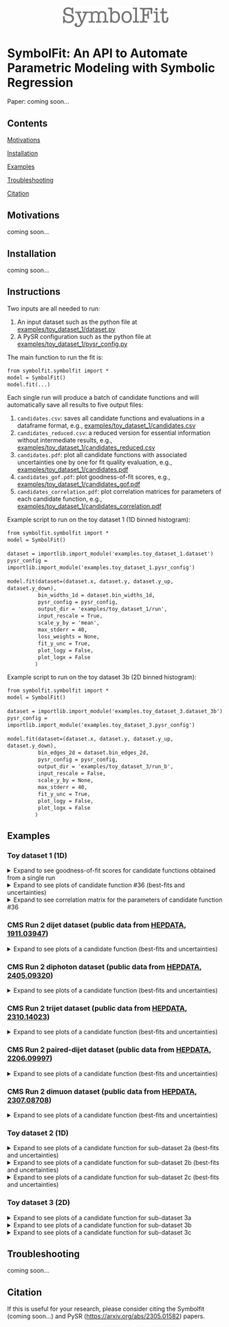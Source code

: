 <p align="center">
  <img src="https://github.com/hftsoi/symbolfit/blob/main/display/logo.png" width="250"/>
</p>

# SymbolFit: An API to Automate Parametric Modeling with Symbolic Regression
Paper: coming soon...

## Contents
[Motivations](https://github.com/hftsoi/symbolfit/tree/main?tab=readme-ov-file#motivations)

[Installation](https://github.com/hftsoi/symbolfit/tree/main?tab=readme-ov-file#installation)

[Examples](https://github.com/hftsoi/symbolfit/tree/main?tab=readme-ov-file#examples)

[Troubleshooting](https://github.com/hftsoi/symbolfit/tree/main?tab=readme-ov-file#troubleshooting)

[Citation](https://github.com/hftsoi/symbolfit/tree/main?tab=readme-ov-file#citation)

## Motivations
coming soon...

## Installation
coming soon...

## Instructions
Two inputs are all needed to run:
1) An input dataset such as the python file at [examples/toy_dataset_1/dataset.py](https://github.com/hftsoi/symbolfit/blob/main/examples/toy_dataset_1/dataset.py)
2) A PySR configuration such as the python file at [examples/toy_dataset_1/pysr_config.py](https://github.com/hftsoi/symbolfit/blob/main/examples/toy_dataset_1/pysr_config.py)

The main function to run the fit is:
```
from symbolfit.symbolfit import *
model = SymbolFit()
model.fit(...)
```
Each single run will produce a batch of candidate functions and will automatically save all results to five output files:
1) ```candidates.csv```: saves all candidate functions and evaluations in a dataframe format, e.g., [examples/toy_dataset_1/candidates.csv](https://github.com/hftsoi/symbolfit/blob/main/examples/toy_dataset_1/run1/candidates.csv)
2) ```candidates_reduced.csv```: a reduced version for essential information without intermediate results, e.g., [examples/toy_dataset_1/candidates_reduced.csv](https://github.com/hftsoi/symbolfit/blob/main/examples/toy_dataset_1/run1/candidates_reduced.csv)
3) ```candidates.pdf```: plot all candidate functions with associated uncertainties one by one for fit quality evaluation, e.g., [examples/toy_dataset_1/candidates.pdf](https://github.com/hftsoi/symbolfit/blob/main/examples/toy_dataset_1/run1/candidates.pdf)
4) ```candidates_gof.pdf```: plot goodness-of-fit scores, e.g., [examples/toy_dataset_1/candidates_gof.pdf](https://github.com/hftsoi/symbolfit/blob/main/examples/toy_dataset_1/run1/candidates_gof.pdf)
5) ```candidates_correlation.pdf```: plot correlation matrices for parameters of each candidate function, e.g., [examples/toy_dataset_1/candidates_correlation.pdf](https://github.com/hftsoi/symbolfit/blob/main/examples/toy_dataset_1/run1/candidates_correlation.pdf)

Example script to run on the toy dataset 1 (1D binned histogram):
```
from symbolfit.symbolfit import *
model = SymbolFit()

dataset = importlib.import_module('examples.toy_dataset_1.dataset')
pysr_config = importlib.import_module('examples.toy_dataset_1.pysr_config')

model.fit(dataset=(dataset.x, dataset.y, dataset.y_up, dataset.y_down),
          bin_widths_1d = dataset.bin_widths_1d,
          pysr_config = pysr_config,
          output_dir = 'examples/toy_dataset_1/run',
          input_rescale = True,
          scale_y_by = 'mean',
          max_stderr = 40,
          loss_weights = None,
          fit_y_unc = True,
          plot_logy = False,
          plot_logx = False
         )
```

Example script to run on the toy dataset 3b (2D binned histogram):
```
from symbolfit.symbolfit import *
model = SymbolFit()

dataset = importlib.import_module('examples.toy_dataset_3.dataset_3b')
pysr_config = importlib.import_module('examples.toy_dataset_3.pysr_config')

model.fit(dataset=(dataset.x, dataset.y, dataset.y_up, dataset.y_down),
          bin_edges_2d = dataset.bin_edges_2d,
          pysr_config = pysr_config,
          output_dir = 'examples/toy_dataset_3/run_b',
          input_rescale = False,
          scale_y_by = None,
          max_stderr = 40,
          fit_y_unc = True,
          plot_logy = False,
          plot_logx = False
         )
```

## Examples

### Toy dataset 1 (1D)
<details>
  <summary>Expand to see goodness-of-fit scores for candidate functions obtained from a single run</summary>
    <p align="center">
      <img src="https://github.com/hftsoi/symbolfit/blob/main/display/toy_dataset_1/toy_dataset_1-gof_chi2.png" width="800"/>
    </p>
    <p align="center">
      <img src="https://github.com/hftsoi/symbolfit/blob/main/display/toy_dataset_1/toy_dataset_1-gof_rmse.png" width="800"/>
    </p>
    <p align="center">
      <img src="https://github.com/hftsoi/symbolfit/blob/main/display/toy_dataset_1/toy_dataset_1-gof_r2.png" width="800"/>
    </p>
</details>

<details>
  <summary>Expand to see plots of candidate function #36 (best-fits and uncertainties)</summary>
    <p align="center">
      <img src="https://github.com/hftsoi/symbolfit/blob/main/display/toy_dataset_1/toy_dataset_1-candidates1.png" width="800"/>
    </p>
    <p align="center">
      <img src="https://github.com/hftsoi/symbolfit/blob/main/display/toy_dataset_1/toy_dataset_1-candidates2.png" width="800"/>
    </p>
    <p align="center">
      <img src="https://github.com/hftsoi/symbolfit/blob/main/display/toy_dataset_1/toy_dataset_1-candidates3.png" width="800"/>
    </p>
    <p align="center">
      <img src="https://github.com/hftsoi/symbolfit/blob/main/display/toy_dataset_1/toy_dataset_1-candidates4.png" width="800"/>
    </p>
    <p align="center">
      <img src="https://github.com/hftsoi/symbolfit/blob/main/display/toy_dataset_1/toy_dataset_1-candidates5.png" width="800"/>
    </p>
    <p align="center">
      <img src="https://github.com/hftsoi/symbolfit/blob/main/display/toy_dataset_1/toy_dataset_1-candidates6.png" width="800"/>
    </p>
</details>

<details>
  <summary>Expand to see correlation matrix for the parameters of candidate function #36</summary>
    <p align="center">
      <img src="https://github.com/hftsoi/symbolfit/blob/main/display/toy_dataset_1/toy_dataset_1-corr.png" width="800"/>
    </p>
</details>

### CMS Run 2 dijet dataset (public data from [HEPDATA](https://www.hepdata.net/record/ins1764471), [1911.03947](https://arxiv.org/abs/1911.03947))
<details>
  <summary>Expand to see plots of a candidate function (best-fits and uncertainties)</summary>
    <p align="center">
      <img src="https://github.com/hftsoi/symbolfit/blob/main/display/dijet/dijet-candidate1.png" width="800"/>
    </p>
    <p align="center">
      <img src="https://github.com/hftsoi/symbolfit/blob/main/display/dijet/dijet-candidate2.png" width="800"/>
    </p>
    <p align="center">
      <img src="https://github.com/hftsoi/symbolfit/blob/main/display/dijet/dijet-candidate3.png" width="800"/>
    </p>
    <p align="center">
      <img src="https://github.com/hftsoi/symbolfit/blob/main/display/dijet/dijet-candidate4.png" width="800"/>
    </p>
    <p align="center">
      <img src="https://github.com/hftsoi/symbolfit/blob/main/display/dijet/dijet-candidate5.png" width="800"/>
    </p>
</details>

### CMS Run 2 diphoton dataset (public data from [HEPDATA](https://www.hepdata.net/record/ins2787227), [2405.09320](https://arxiv.org/abs/2405.09320))
<details>
  <summary>Expand to see plots of a candidate function (best-fits and uncertainties)</summary>
    <p align="center">
      <img src="https://github.com/hftsoi/symbolfit/blob/main/display/diphoton/diphoton-candidate1.png" width="800"/>
    </p>
    <p align="center">
      <img src="https://github.com/hftsoi/symbolfit/blob/main/display/diphoton/diphoton-candidate2.png" width="800"/>
    </p>
    <p align="center">
      <img src="https://github.com/hftsoi/symbolfit/blob/main/display/diphoton/diphoton-candidate3.png" width="800"/>
    </p>
</details>

### CMS Run 2 trijet dataset (public data from [HEPDATA](https://www.hepdata.net/record/ins2713513), [2310.14023](https://arxiv.org/abs/2310.14023))
<details>
  <summary>Expand to see plots of a candidate function (best-fits and uncertainties)</summary>
    <p align="center">
      <img src="https://github.com/hftsoi/symbolfit/blob/main/display/trijet/trijet-candidate1.png" width="800"/>
    </p>
    <p align="center">
      <img src="https://github.com/hftsoi/symbolfit/blob/main/display/trijet/trijet-candidate2.png" width="800"/>
    </p>
    <p align="center">
      <img src="https://github.com/hftsoi/symbolfit/blob/main/display/trijet/trijet-candidate3.png" width="800"/>
    </p>
    <p align="center">
      <img src="https://github.com/hftsoi/symbolfit/blob/main/display/trijet/trijet-candidate4.png" width="800"/>
    </p>
    <p align="center">
      <img src="https://github.com/hftsoi/symbolfit/blob/main/display/trijet/trijet-candidate5.png" width="800"/>
    </p>
</details>

### CMS Run 2 paired-dijet dataset (public data from [HEPDATA](https://www.hepdata.net/record/ins2098256), [2206.09997](https://arxiv.org/abs/2206.09997))
<details>
  <summary>Expand to see plots of a candidate function (best-fits and uncertainties)</summary>
    <p align="center">
      <img src="https://github.com/hftsoi/symbolfit/blob/main/display/fourjet/fourjet-candidate1.png" width="800"/>
    </p>
    <p align="center">
      <img src="https://github.com/hftsoi/symbolfit/blob/main/display/fourjet/fourjet-candidate2.png" width="800"/>
    </p>
    <p align="center">
      <img src="https://github.com/hftsoi/symbolfit/blob/main/display/fourjet/fourjet-candidate3.png" width="800"/>
    </p>
    <p align="center">
      <img src="https://github.com/hftsoi/symbolfit/blob/main/display/fourjet/fourjet-candidate4.png" width="800"/>
    </p>
    <p align="center">
      <img src="https://github.com/hftsoi/symbolfit/blob/main/display/fourjet/fourjet-candidate5.png" width="800"/>
    </p>
</details>

### CMS Run 2 dimuon dataset (public data from [HEPDATA](https://www.hepdata.net/record/ins2678141), [2307.08708](https://arxiv.org/abs/2307.08708))
<details>
  <summary>Expand to see plots of a candidate function (best-fits and uncertainties)</summary>
    <p align="center">
      <img src="https://github.com/hftsoi/symbolfit/blob/main/display/dimuon/dimuon-candidate1.png" width="800"/>
    </p>
    <p align="center">
      <img src="https://github.com/hftsoi/symbolfit/blob/main/display/dimuon/dimuon-candidate2.png" width="800"/>
    </p>
    <p align="center">
      <img src="https://github.com/hftsoi/symbolfit/blob/main/display/dimuon/dimuon-candidate3.png" width="800"/>
    </p>
</details>


### Toy dataset 2 (1D)
<details>
  <summary>Expand to see plots of a candidate function for sub-dataset 2a (best-fits and uncertainties)</summary>
    <p align="center">
      <img src="https://github.com/hftsoi/symbolfit/blob/main/display/toy_dataset_2a/toy_dataset_2a-candidate1.png" width="800"/>
    </p>
    <p align="center">
      <img src="https://github.com/hftsoi/symbolfit/blob/main/display/toy_dataset_2a/toy_dataset_2a-candidate2.png" width="800"/>
    </p>
    <p align="center">
      <img src="https://github.com/hftsoi/symbolfit/blob/main/display/toy_dataset_2a/toy_dataset_2a-candidate3.png" width="800"/>
    </p>
</details>

<details>
  <summary>Expand to see plots of a candidate function for sub-dataset 2b (best-fits and uncertainties)</summary>
    <p align="center">
      <img src="https://github.com/hftsoi/symbolfit/blob/main/display/toy_dataset_2b/toy_dataset_2b-candidates1.png" width="800"/>
    </p>
    <p align="center">
      <img src="https://github.com/hftsoi/symbolfit/blob/main/display/toy_dataset_2b/toy_dataset_2b-candidates2.png" width="800"/>
    </p>
    <p align="center">
      <img src="https://github.com/hftsoi/symbolfit/blob/main/display/toy_dataset_2b/toy_dataset_2b-candidates3.png" width="800"/>
    </p>
    <p align="center">
      <img src="https://github.com/hftsoi/symbolfit/blob/main/display/toy_dataset_2b/toy_dataset_2b-candidates4.png" width="800"/>
    </p>
</details>

<details>
  <summary>Expand to see plots of a candidate function for sub-dataset 2c (best-fits and uncertainties)</summary>
    <p align="center">
      <img src="https://github.com/hftsoi/symbolfit/blob/main/display/toy_dataset_2c/toy_dataset_2c-candidates1.png" width="800"/>
    </p>
    <p align="center">
      <img src="https://github.com/hftsoi/symbolfit/blob/main/display/toy_dataset_2c/toy_dataset_2c-candidates2.png" width="800"/>
    </p>
    <p align="center">
      <img src="https://github.com/hftsoi/symbolfit/blob/main/display/toy_dataset_2c/toy_dataset_2c-candidates3.png" width="800"/>
    </p>
    <p align="center">
      <img src="https://github.com/hftsoi/symbolfit/blob/main/display/toy_dataset_2c/toy_dataset_2c-candidates4.png" width="800"/>
    </p>
    <p align="center">
      <img src="https://github.com/hftsoi/symbolfit/blob/main/display/toy_dataset_2c/toy_dataset_2c-candidates5.png" width="800"/>
    </p>
</details>

### Toy dataset 3 (2D)

<details>
  <summary>Expand to see plots of a candidate function for sub-dataset 3a</summary>
    <p align="center">
      <img src="https://github.com/hftsoi/symbolfit/blob/main/display/toy_dataset_3a/toy_dataset_3a-candidates1.png" width="800"/>
    </p>
</details>

<details>
  <summary>Expand to see plots of a candidate function for sub-dataset 3b</summary>
    <p align="center">
      <img src="https://github.com/hftsoi/symbolfit/blob/main/display/toy_dataset_3b/toy_dataset_3b-candidates1.png" width="800"/>
    </p>
</details>

<details>
  <summary>Expand to see plots of a candidate function for sub-dataset 3c</summary>
    <p align="center">
      <img src="https://github.com/hftsoi/symbolfit/blob/main/display/toy_dataset_3c/toy_dataset_3c-candidates1.png" width="800"/>
    </p>
</details>

## Troubleshooting
coming soon...

## Citation
If this is useful for your research, please consider citing the Symbolfit (coming soon...) and PySR (https://arxiv.org/abs/2305.01582) papers.
